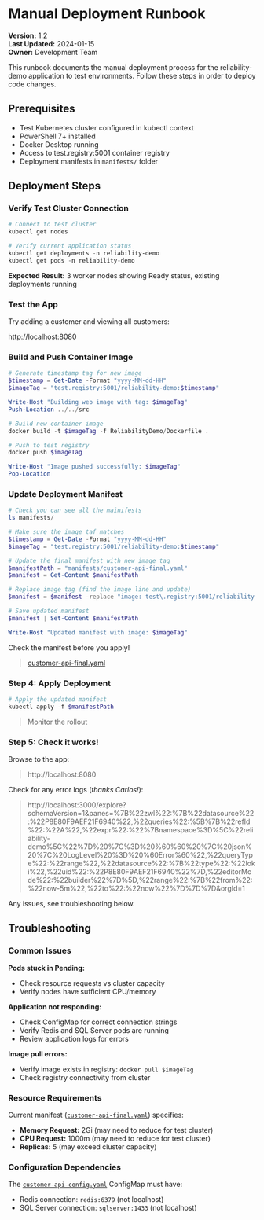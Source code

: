 # Manual Deployment Runbook

**Version:** 1.2  
**Last Updated:** 2024-01-15  
**Owner:** Development Team

This runbook documents the manual deployment process for the reliability-demo application to test environments. Follow these steps in order to deploy code changes.

## Prerequisites

- Test Kubernetes cluster configured in kubectl context
- PowerShell 7+ installed
- Docker Desktop running
- Access to test.registry:5001 container registry
- Deployment manifests in `manifests/` folder

## Deployment Steps

### Verify Test Cluster Connection

```powershell
# Connect to test cluster
kubectl get nodes

# Verify current application status  
kubectl get deployments -n reliability-demo
kubectl get pods -n reliability-demo
```

**Expected Result:** 3 worker nodes showing Ready status, existing deployments running

### Test the App

Try adding a customer and viewing all customers:

http://localhost:8080

### Build and Push Container Image

```powershell
# Generate timestamp tag for new image
$timestamp = Get-Date -Format "yyyy-MM-dd-HH"
$imageTag = "test.registry:5001/reliability-demo:$timestamp"

Write-Host "Building web image with tag: $imageTag"
Push-Location ../../src

# Build new container image
docker build -t $imageTag -f ReliabilityDemo/Dockerfile .

# Push to test registry
docker push $imageTag

Write-Host "Image pushed successfully: $imageTag"
Pop-Location
```

### Update Deployment Manifest

```powershell
# Check you can see all the mainifests
ls manifests/

# Make sure the image taf matches
$timestamp = Get-Date -Format "yyyy-MM-dd-HH"
$imageTag = "test.registry:5001/reliability-demo:$timestamp"

# Update the final manifest with new image tag
$manifestPath = "manifests/customer-api-final.yaml"
$manifest = Get-Content $manifestPath

# Replace image tag (find the image line and update)
$manifest = $manifest -replace "image: test\.registry:5001/reliability-demo:.*", "image: $imageTag"

# Save updated manifest
$manifest | Set-Content $manifestPath

Write-Host "Updated manifest with image: $imageTag"
```

Check the manifest before you apply!

> [customer-api-final.yaml](manifests/customer-api-final.yaml)

### Step 4: Apply Deployment

```powershell
# Apply the updated manifest
kubectl apply -f $manifestPath
```

> Monitor the rollout

### Step 5: Check it works!

Browse to the app: 

> http://localhost:8080

Check for any error logs (_thanks Carlos!_):

> http://localhost:3000/explore?schemaVersion=1&panes=%7B%22zwl%22:%7B%22datasource%22:%22P8E80F9AEF21F6940%22,%22queries%22:%5B%7B%22refId%22:%22A%22,%22expr%22:%22%7Bnamespace%3D%5C%22reliability-demo%5C%22%7D%20%7C%3D%20%60%60%20%7C%20json%20%7C%20LogLevel%20%3D%20%60Error%60%22,%22queryType%22:%22range%22,%22datasource%22:%7B%22type%22:%22loki%22,%22uid%22:%22P8E80F9AEF21F6940%22%7D,%22editorMode%22:%22builder%22%7D%5D,%22range%22:%7B%22from%22:%22now-5m%22,%22to%22:%22now%22%7D%7D%7D&orgId=1

Any issues, see troubleshooting below.

## Troubleshooting

### Common Issues

**Pods stuck in Pending:**
- Check resource requests vs cluster capacity
- Verify nodes have sufficient CPU/memory

**Application not responding:**
- Check ConfigMap for correct connection strings
- Verify Redis and SQL Server pods are running
- Review application logs for errors

**Image pull errors:**
- Verify image exists in registry: `docker pull $imageTag`
- Check registry connectivity from cluster

### Resource Requirements

Current manifest ([`customer-api-final.yaml`](manifests/customer-api-final.yaml)) specifies:
- **Memory Request:** 2Gi (may need to reduce for test cluster)
- **CPU Request:** 1000m (may need to reduce for test cluster)  
- **Replicas:** 5 (may exceed cluster capacity)

### Configuration Dependencies

The [`customer-api-config.yaml`](manifests/customer-api-config.yaml) ConfigMap must have:
- Redis connection: `redis:6379` (not localhost)
- SQL Server connection: `sqlserver:1433` (not localhost)
